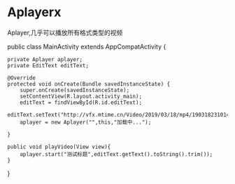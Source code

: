 # Aplayerx
Aplayer,几乎可以播放所有格式类型的视频

public class MainActivity extends AppCompatActivity {

    private Aplayer aplayer;
    private EditText editText;

    @Override
    protected void onCreate(Bundle savedInstanceState) {
        super.onCreate(savedInstanceState);
        setContentView(R.layout.activity_main);
        editText = findViewById(R.id.editText);
        editText.setText("http://vfx.mtime.cn/Video/2019/03/18/mp4/190318231014076505.mp4");
        aplayer = new Aplayer("",this,"加载中...");

    }

    public void playVideo(View view){
        aplayer.start("测试标题",editText.getText().toString().trim());
    }
}
